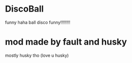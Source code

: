 # DiscoBall
funny haha ball disco funny!!!!!!!!


# mod made by fault and husky
mostly husky tho (love u husky)
